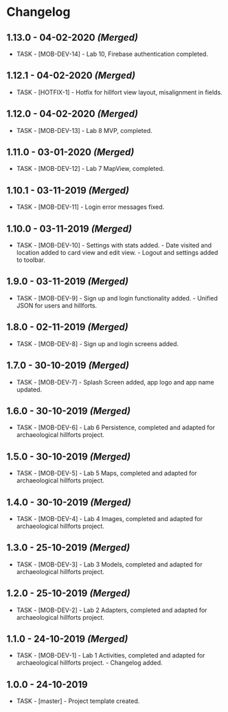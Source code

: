 # Changelog

## 1.13.0 - 04-02-2020 ***(Merged)***
  - TASK - [MOB-DEV-14]  - Lab 10, Firebase authentication completed.

## 1.12.1 - 04-02-2020 ***(Merged)***
  - TASK - [HOTFIX-1]  - Hotfix for hillfort view layout, misalignment in fields.

## 1.12.0 - 04-02-2020 ***(Merged)***
  - TASK - [MOB-DEV-13]  - Lab 8 MVP, completed.

## 1.11.0 - 03-01-2020 ***(Merged)***
  - TASK - [MOB-DEV-12]  - Lab 7 MapView, completed.

## 1.10.1 - 03-11-2019 ***(Merged)***
  - TASK - [MOB-DEV-11]  - Login error messages fixed.

## 1.10.0 - 03-11-2019 ***(Merged)***
  - TASK - [MOB-DEV-10]  - Settings with stats added.
                         - Date visited and location added to card view and edit view.
                         - Logout and settings added to toolbar.

## 1.9.0 - 03-11-2019 ***(Merged)***
  - TASK - [MOB-DEV-9]  - Sign up and login functionality added.
                        - Unified JSON for users and hillforts.

## 1.8.0 - 02-11-2019 ***(Merged)***
  - TASK - [MOB-DEV-8]  - Sign up and login screens added.
  
## 1.7.0 - 30-10-2019 ***(Merged)***
  - TASK - [MOB-DEV-7]  - Splash Screen added, app logo and app name updated.

## 1.6.0 - 30-10-2019 ***(Merged)***
  - TASK - [MOB-DEV-6]  - Lab 6 Persistence, completed and adapted for archaeological hillforts project.

## 1.5.0 - 30-10-2019 ***(Merged)***
  - TASK - [MOB-DEV-5]  - Lab 5 Maps, completed and adapted for archaeological hillforts project.

## 1.4.0 - 30-10-2019 ***(Merged)***
  - TASK - [MOB-DEV-4]  - Lab 4 Images, completed and adapted for archaeological hillforts project.

## 1.3.0 - 25-10-2019 ***(Merged)***
  - TASK - [MOB-DEV-3]  - Lab 3 Models, completed and adapted for archaeological hillforts project.

## 1.2.0 - 25-10-2019 ***(Merged)***
  - TASK - [MOB-DEV-2]  - Lab 2 Adapters, completed and adapted for archaeological hillforts project.


## 1.1.0 - 24-10-2019 ***(Merged)***
  - TASK - [MOB-DEV-1]  - Lab 1 Activities, completed and adapted for archaeological hillforts project.
                        - Changelog added.

## 1.0.0 - 24-10-2019
  - TASK - [master] -  Project template created.